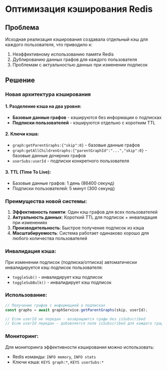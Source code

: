 # Оптимизация кэширования Redis

## Проблема
Исходная реализация кэширования создавала отдельный кэш для каждого пользователя, что приводило к:
1. Неэффективному использованию памяти Redis
2. Дублированию данных графов для каждого пользователя
3. Проблемам с актуальностью данных при изменении подписок

## Решение

### Новая архитектура кэширования

#### 1. Разделение кэша на два уровня:
- **Базовые данные графов** - кэшируются без информации о подписках
- **Подписки пользователей** - кэшируются отдельно с коротким TTL

#### 2. Ключи кэша:
- `graph:getParentGraphs:{"skip":0}` - базовые данные графов
- `graph:getAllChildrenGraphs:{"parentGraphId":"...","skip":0}` - базовые данные дочерних графов
- `userSubs:userId` - подписки конкретного пользователя

#### 3. TTL (Time To Live):
- Базовые данные графов: 1 день (86400 секунд)
- Подписки пользователей: 5 минут (300 секунд)

### Преимущества новой системы:

1. **Эффективность памяти**: Один кэш графов для всех пользователей
2. **Актуальность данных**: Короткий TTL для подписок + инвалидация при изменениях
3. **Производительность**: Быстрое получение подписок из кэша
4. **Масштабируемость**: Система работает одинаково хорошо для любого количества пользователей

### Инвалидация кэша:

При изменении подписок (подписка/отписка) автоматически инвалидируется кэш подписок пользователя:
- `toggleSub()` - инвалидирует кэш подписок
- `toggleSubBulk()` - инвалидирует кэш подписок

### Использование:

```typescript
// Получение графов с информацией о подписках
const graphs = await graphService.getParentGraphs(skip, userId);

// Если userId не передан - возвращаются графы без isSubscribed
// Если userId передан - добавляется поле isSubscribed для каждого графа
```

### Мониторинг:

Для мониторинга эффективности кэширования можно использовать:
- Redis команды: `INFO memory`, `INFO stats`
- Ключи кэша: `KEYS graph:*`, `KEYS userSubs:*` 